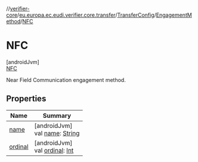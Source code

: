 //[verifier-core](../../../../../index.md)/[eu.europa.ec.eudi.verifier.core.transfer](../../../index.md)/[TransferConfig](../../index.md)/[EngagementMethod](../index.md)/[NFC](index.md)

# NFC

[androidJvm]\
[NFC](index.md)

Near Field Communication engagement method.

## Properties

| Name | Summary |
|---|---|
| [name](index.md#-372974862%2FProperties%2F1008818375) | [androidJvm]<br>val [name](index.md#-372974862%2FProperties%2F1008818375): [String](https://kotlinlang.org/api/latest/jvm/stdlib/kotlin-stdlib/kotlin/-string/index.html) |
| [ordinal](index.md#-739389684%2FProperties%2F1008818375) | [androidJvm]<br>val [ordinal](index.md#-739389684%2FProperties%2F1008818375): [Int](https://kotlinlang.org/api/latest/jvm/stdlib/kotlin-stdlib/kotlin/-int/index.html) |

